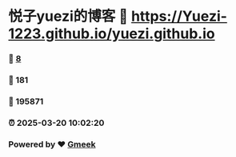 # 悦子yuezi的博客 :link: https://Yuezi-1223.github.io/yuezi.github.io 
### :page_facing_up: [8](https://Yuezi-1223.github.io/yuezi.github.io/tag.html) 
### :speech_balloon: 181 
### :hibiscus: 195871 
### :alarm_clock: 2025-03-20 10:02:20 
### Powered by :heart: [Gmeek](https://github.com/Meekdai/Gmeek)

